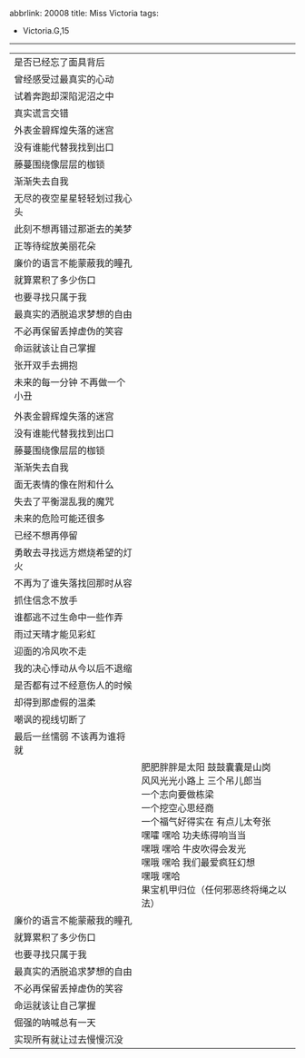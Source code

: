 abbrlink: 20008
title: Miss Victoria
tags:
  - Victoria.G,15
---
|      |      |
|--|--|
|是否已经忘了面具背后|      |
|曾经感受过最真实的心动|      |
|试着奔跑却深陷泥沼之中|      |
|真实谎言交错|      |
|外表金碧辉煌失落的迷宫|      |
|没有谁能代替我找到出口|      |
|藤蔓围绕像层层的枷锁|      |
|渐渐失去自我|      |
|无尽的夜空星星轻轻划过我心头|      |
|此刻不想再错过那逝去的美梦|      |
|正等待绽放美丽花朵|      |
|廉价的语言不能蒙蔽我的瞳孔|      |
|就算累积了多少伤口|      |
|也要寻找只属于我|      |
|最真实的洒脱追求梦想的自由|      |
|不必再保留丢掉虚伪的笑容|      |
|命运就该让自己掌握|      |
|张开双手去拥抱|      |
|未来的每一分钟 不再做一个小丑|      |
|      |      |
|外表金碧辉煌失落的迷宫|      |
|没有谁能代替我找到出口|      |
|藤蔓围绕像层层的枷锁|      |
|渐渐失去自我|      |
|面无表情的像在附和什么|      |
|失去了平衡混乱我的魔咒|      |
|未来的危险可能还很多|      |
|已经不想再停留|      |
|勇敢去寻找远方燃烧希望的灯火|      |
|不再为了谁失落找回那时从容|      |
|抓住信念不放手|      |
|谁都逃不过生命中一些作弄|      |
|雨过天晴才能见彩虹|      |
|迎面的冷风吹不走|      |
|我的决心悸动从今以后不退缩|      |
|是否都有过不经意伤人的时候|      |
|却得到那虚假的温柔|      |
|嘲讽的视线切断了|      |
|最后一丝懦弱 不该再为谁将就|      |
|      |肥肥胖胖是太阳 鼓鼓囊囊是山岗<br>风风光光小路上 三个吊儿郎当<br>一个志向要做栋梁<br>一个挖空心思经商<br>一个福气好得实在 有点儿太夸张<br>嘿嚯 嘿哈 功夫练得响当当<br>嘿哦 嘿哈 牛皮吹得会发光<br>嘿哦 嘿哈 我们最爱疯狂幻想<br>嘿哦 嘿哈<br>果宝机甲归位（任何邪恶终将绳之以法）|
|廉价的语言不能蒙蔽我的瞳孔|      |
|就算累积了多少伤口|      |
|也要寻找只属于我|      |
|最真实的洒脱追求梦想的自由|      |
|不必再保留丢掉虚伪的笑容|      |
|命运就该让自己掌握|      |
|倔强的呐喊总有一天|      |
|实现所有就让过去慢慢沉没|      |
